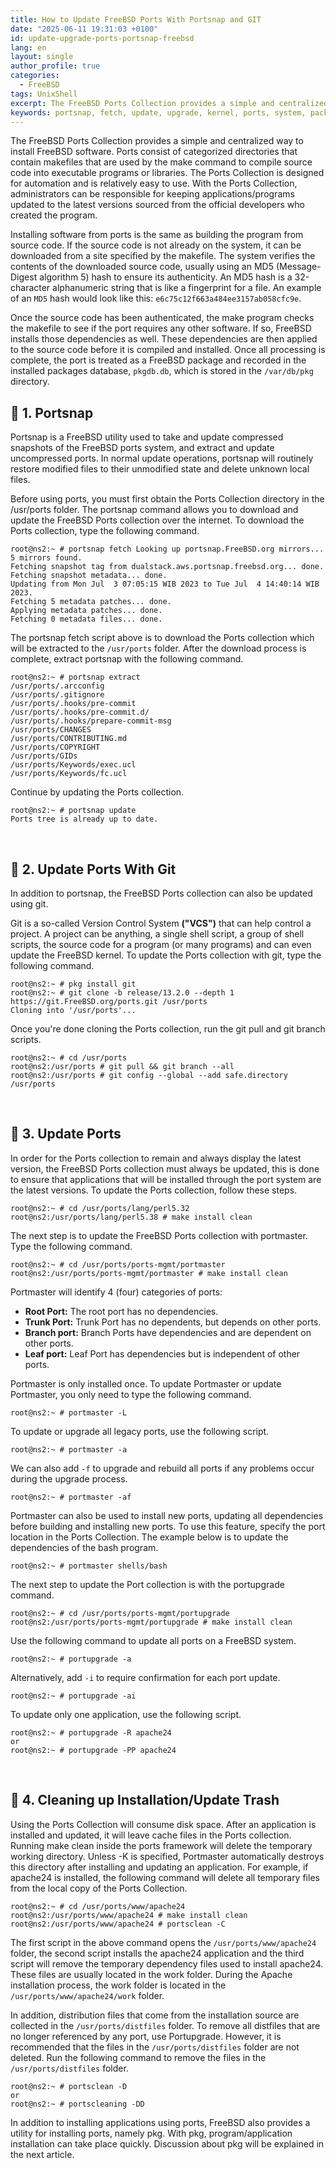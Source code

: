 ```yaml
---
title: How to Update FreeBSD Ports With Portsnap and GIT
date: "2025-06-11 19:31:03 +0100"
id: update-upgrade-ports-portsnap-freebsd
lang: en
layout: single
author_profile: true
categories:
  - FreeBSD
tags: UnixShell
excerpt: The FreeBSD Ports Collection provides a simple and centralized way to install FreeBSD software. Ports consist of categorized directories that contain makefiles that are used by the make command to compile source code into executable programs or libraries
keywords: portsnap, fetch, update, upgrade, kernel, ports, system, package, pkg, openbsd, update, upgrade, cvs, mirror
---
```


The FreeBSD Ports Collection provides a simple and centralized way to install FreeBSD software. Ports consist of categorized directories that contain makefiles that are used by the make command to compile source code into executable programs or libraries. The Ports Collection is designed for automation and is relatively easy to use. With the Ports Collection, administrators can be responsible for keeping applications/programs updated to the latest versions sourced from the official developers who created the program.

Installing software from ports is the same as building the program from source code. If the source code is not already on the system, it can be downloaded from a site specified by the makefile. The system verifies the contents of the downloaded source code, usually using an MD5 (Message-Digest algorithm 5) hash to ensure its authenticity. An MD5 hash is a 32-character alphanumeric string that is like a fingerprint for a file. An example of an `MD5` hash would look like this: `e6c75c12f663a484ee3157ab058cfc9e`.

Once the source code has been authenticated, the make program checks the makefile to see if the port requires any other software. If so, FreeBSD installs those dependencies as well. These dependencies are then applied to the source code before it is compiled and installed. Once all processing is complete, the port is treated as a FreeBSD package and recorded in the installed packages database, `pkgdb.db`, which is stored in the `/var/db/pkg` directory.
<br/>

## 🚀 1. Portsnap
Portsnap is a FreeBSD utility used to take and update compressed snapshots of the FreeBSD ports system, and extract and update uncompressed ports. In normal update operations, portsnap will routinely restore modified files to their unmodified state and delete unknown local files.


Before using ports, you must first obtain the Ports Collection directory in the /usr/ports folder. The portsnap command allows you to download and update the FreeBSD Ports collection over the internet. To download the Ports collection, type the following command.


```console
root@ns2:~ # portsnap fetch Looking up portsnap.FreeBSD.org mirrors... 5 mirrors found.
Fetching snapshot tag from dualstack.aws.portsnap.freebsd.org... done.
Fetching snapshot metadata... done.
Updating from Mon Jul  3 07:05:15 WIB 2023 to Tue Jul  4 14:40:14 WIB 2023.
Fetching 5 metadata patches... done.
Applying metadata patches... done.
Fetching 0 metadata files... done.
```

The portsnap fetch script above is to download the Ports collection which will be extracted to the `/usr/ports` folder. After the download process is complete, extract portsnap with the following command.


```console
root@ns2:~ # portsnap extract
/usr/ports/.arcconfig
/usr/ports/.gitignore
/usr/ports/.hooks/pre-commit
/usr/ports/.hooks/pre-commit.d/
/usr/ports/.hooks/prepare-commit-msg
/usr/ports/CHANGES
/usr/ports/CONTRIBUTING.md
/usr/ports/COPYRIGHT
/usr/ports/GIDs
/usr/ports/Keywords/exec.ucl
/usr/ports/Keywords/fc.ucl
```
Continue by updating the Ports collection.

```console
root@ns2:~ # portsnap update
Ports tree is already up to date.
```
<br/>

## 🚀 2. Update Ports With Git
In addition to portsnap, the FreeBSD Ports collection can also be updated using git.

Git is a so-called Version Control System **("VCS")** that can help control a project. A project can be anything, a single shell script, a group of shell scripts, the source code for a program (or many programs) and can even update the FreeBSD kernel. To update the Ports collection with git, type the following command.

```console
root@ns2:~ # pkg install git
root@ns2:~ # git clone -b release/13.2.0 --depth 1 https://git.FreeBSD.org/ports.git /usr/ports
Cloning into '/usr/ports'...
```
Once you're done cloning the Ports collection, run the git pull and git branch scripts.


```console
root@ns2:~ # cd /usr/ports
root@ns2:/usr/ports # git pull && git branch --all
root@ns2:/usr/ports # git config --global --add safe.directory /usr/ports
```
<br/>


## 🚀 3. Update Ports
In order for the Ports collection to remain and always display the latest version, the FreeBSD Ports collection must always be updated, this is done to ensure that applications that will be installed through the port system are the latest versions. To update the Ports collection, follow these steps.

```console
root@ns2:~ # cd /usr/ports/lang/perl5.32
root@ns2:/usr/ports/lang/perl5.38 # make install clean
```

The next step is to update the FreeBSD Ports collection with portmaster. Type the following command.

```console
root@ns2:~ # cd /usr/ports/ports-mgmt/portmaster
root@ns2:/usr/ports/ports-mgmt/portmaster # make install clean
```
Portmaster will identify 4 (four) categories of ports:

- **Root Port:** The root port has no dependencies.
- **Trunk Port:** Trunk Port has no dependents, but depends on other ports.
- **Branch port:** Branch Ports have dependencies and are dependent on other ports.
- **Leaf port:** Leaf Port has dependencies but is independent of other ports.

Portmaster is only installed once. To update Portmaster or update Portmaster, you only need to type the following command.


```console
root@ns2:~ # portmaster -L
```
To update or upgrade all legacy ports, use the following script.

```console
root@ns2:~ # portmaster -a
```
We can also add `-f` to upgrade and rebuild all ports if any problems occur during the upgrade process.

```console
root@ns2:~ # portmaster -af
```

Portmaster can also be used to install new ports, updating all dependencies before building and installing new ports. To use this feature, specify the port location in the Ports Collection. The example below is to update the dependencies of the bash program.
 

```console
root@ns2:~ # portmaster shells/bash
```
The next step to update the Port collection is with the portupgrade command.

```console
root@ns2:~ # cd /usr/ports/ports-mgmt/portupgrade
root@ns2:/usr/ports/ports-mgmt/portupgrade # make install clean
```

Use the following command to update all ports on a FreeBSD system.

```console
root@ns2:~ # portupgrade -a
```

Alternatively, add `-i` to require confirmation for each port update.

```console
root@ns2:~ # portupgrade -ai
```

To update only one application, use the following script.

```console
root@ns2:~ # portupgrade -R apache24
or
root@ns2:~ # portupgrade -PP apache24
```
<br/>


## 🚀 4. Cleaning up Installation/Update Trash

Using the Ports Collection will consume disk space. After an application is installed and updated, it will leave cache files in the Ports collection. Running make clean inside the ports framework will delete the temporary working directory. Unless -K is specified, Portmaster automatically destroys this directory after installing and updating an application. For example, if apache24 is installed, the following command will delete all temporary files from the local copy of the Ports Collection.

```console
root@ns2:~ # cd /usr/ports/www/apache24
root@ns2:/usr/ports/www/apache24 # make install clean
root@ns2:/usr/ports/www/apache24 # portsclean -C
```
The first script in the above command opens the `/usr/ports/www/apache24` folder, the second script installs the apache24 application and the third script will remove the temporary dependency files used to install apache24. These files are usually located in the work folder. During the Apache installation process, the work folder is located in the `/usr/ports/www/apache24/work` folder.

In addition, distribution files that come from the installation source are collected in the `/usr/ports/distfiles` folder. To remove all distfiles that are no longer referenced by any port, use Portupgrade. However, it is recommended that the files in the `/usr/ports/distfiles` folder are not deleted. Run the following command to remove the files in the `/usr/ports/distfiles` folder.


```console
root@ns2:~ # portsclean -D
or
root@ns2:~ # portscleaning -DD
```
In addition to installing applications using ports, FreeBSD also provides a utility for installing ports, namely pkg. With pkg, program/application installation can take place quickly. Discussion about pkg will be explained in the next article.